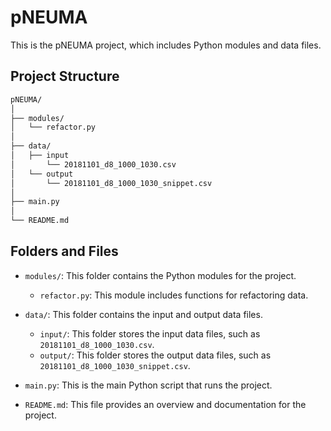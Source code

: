 # pNEUMA

This is the pNEUMA project, which includes Python modules and data files.

## Project Structure

```bash
pNEUMA/
│
├── modules/
│   └── refactor.py
│
├── data/
│   ├── input
│       └── 20181101_d8_1000_1030.csv
│   └── output
│       └── 20181101_d8_1000_1030_snippet.csv
│
├── main.py
│
└── README.md
```


## Folders and Files

- `modules/`: This folder contains the Python modules for the project.
  - `refactor.py`: This module includes functions for refactoring data.

- `data/`: This folder contains the input and output data files.
  - `input/`: This folder stores the input data files, such as `20181101_d8_1000_1030.csv`.
  - `output/`: This folder stores the output data files, such as `20181101_d8_1000_1030_snippet.csv`.

- `main.py`: This is the main Python script that runs the project.

- `README.md`: This file provides an overview and documentation for the project.
